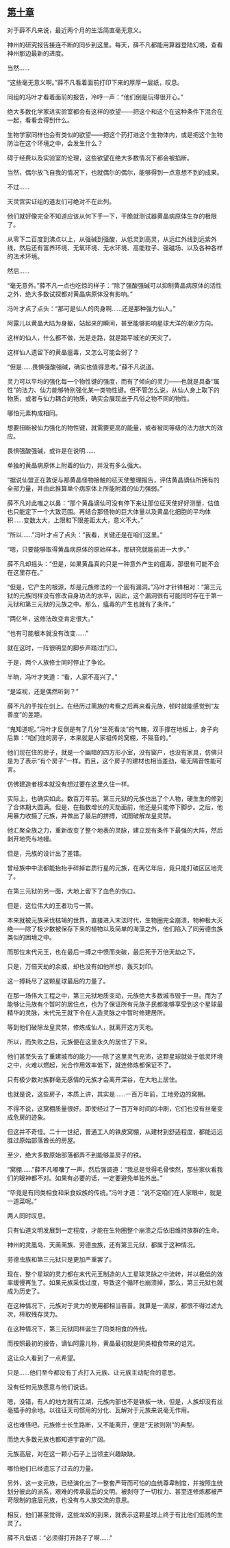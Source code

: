 ## [第十章](https://www.xxbiquge.com/11_11207/9225816.html)


  对于薛不凡来说，最近两个月的生活简直毫无意义。

  神州的研究报告接连不断的同步到这里。每天，薛不凡都能用算器登陆幻境，查看神州那边最新的进度。

  当然……

  “这些毫无意义啊。”薛不凡看着面前打印下来的厚厚一层纸，叹息。

  同组的冯叶才看着面前的报告，冷哼一声：“他们倒是玩得很开心。”

  绝大多数化学家进实验室都会有这样的欲望——把这个和这个在这种条件下混合在一起，看看会得到什么。

  生物学家同样也会有类似的欲望——把这个药打进这个生物体内，或是把这个生物防治在这个环境之中，会发生什么？

  碍于经费以及实验室的伦理，这些欲望在绝大多数情况下都会被掐断。

  当然，偶尔放飞自我的情况下，也就偶尔的偶尔，能够得到一点意想不到的成果。

  不过……

  天灵宫实证组的道友们可绝对不在此列。

  他们就好像完全不知道应该从何下手一下，干脆就测试器黄晶病原体生存的极限了。

  从零下二百度到沸点以上，从强碱到强酸，从低灵到高灵，从远红外线到远紫外线，然后还有富养环境、无氧环境、无水环境、高能粒子、强磁场、以及各种各样的法术环境。

  然后……

  “毫无意外。”薛不凡一点也吃惊的样子：“除了强酸强碱可以抑制黄晶病原体的活性之外，绝大多数试探都对黄晶病原体没有影响。”

  冯叶才点了点头：“那可是仙人的肉身啊……还是那种强力仙人。”

  阿露儿以黄晶大陆为身躯，站起来的瞬间，甚至能够影响星球大洋的潮汐方向。

  这样的仙人，什么都不做，光是走路，就是踏平城池的天灾了。

  这样仙人遗留下的黄晶瘟毒，又怎么可能会弱了？

  “但是……畏惧强酸强碱，确实也值得思考。”薛不凡说道。

  灵力可以平均的强化每一个物性键的强度，而有了倾向的灵力——也就是具备“属性”的法力、仙力能够特别强化某一类物性键。但不管怎么说，从仙人身上取下的物质，或者与仙力耦合的物质，确实会展现出于凡俗之物不同的物性。

  哪怕元素构成相同。

  想要扭断被仙力强化的物性键，就需要更高的能量，或者被同等级的法力放大的效应。

  畏惧强酸强碱，或许是在说明……

  单独的黄晶病原体上附着的仙力，并没有多么强大。

  “据说仙盟正在敦促与那黄晶怪物接触的征天使整理报告，评估黄晶谪仙所拥有的全部力量，并由此推算单个病原体上所能附着的仙力强弱。”

  薛不凡对此嗤之以鼻：“那个黄晶谪仙可没有停下来让那位征天使好好测量，估值也只能定下一个大致范围。再结合那怪物的巨大体量以及黄晶化细胞的平均体积……变数太大，上限和下限差距太大，意义不大。”

  “所以……”冯叶才点了点头：“我看，关键还是在咱们这里。”

  “嗯，只要能够取得黄晶病原体的原始样本，那研究就能前进一大步。”

  薛不凡却摇头：“但是，如果黄晶真的只是一种意外产生的瘟毒，那很有可能不会在这里存在。”

  “但是，它产生的根源，却是元族修法的一个固有漏洞。”冯叶才针锋相对：“第三元狱的元族同样没有修改自身功法的水平，因此，这个漏洞很有可能同时存在于第一元狱和第三元狱的元族之中。那么，瘟毒的产生也就有了条件。”

  “两亿年，这修法改变肯定很大。”

  “也有可能根本就没有改变……”

  就在这时，一阵很明显的脚步声踏过门口。

  于是，两个人族修士同时停止了争论。

  半晌，冯叶才笑道：“看，人家不高兴了。”

  “是监视，还是偶然听到？”

  薛不凡的手按在剑上。在经历过萳族的考察之后再来看元族，顿时就能感觉到“友善度”的差距。

  “鬼知道呢。”冯叶才反倒是有了几分“生死看淡”的气魄，双手撑在地板上，身子向后靠：“咱们住的房子，本来就是人家祖传的窝棚，不隔音的。”

  他们现在住的房子，就是一个幽暗的四方形小室，没有窗户，也没有家具，仿佛只是为了表示“有个房子”一样。而且，这个房子的建材也相当差劲，毫无隔音性能可言。

  仿佛建造者根本就没有想过要在这里久住一样。

  实际上，也确实如此。数百万年前。第三元狱的元族也出了个人物，硬生生的修到了合体期大圆满。但是，在指数增长的天劫面前，他还是只能停下脚步。之后，他用暴力收摄了元族，并做出了最后的拼搏，试图破解龙皇灵禁。

  他汇聚全族之力，重新改变了整个地表的灵脉，建立现有条件下最强的大阵，然后剥开地壳与地幔。

  但是，元族的设计出了差错。

  曾经族中中流都能抬抬手碎掉岩质行星的元族，在两亿年后，竟只能打破区区地壳了。

  在第三元狱的另一面，大地上留下了血色的伤口。

  但是，这位伟大的王者功亏一篑。

  本来就被元族采伐枯竭的世界，直接进入末法时代，生物圈完全崩溃，物种极大灭绝——除了极少数被保存下来的植物以及简单的海藻之外，他们陷入了同劳德虫族类似的困境之中。

  而那位末代元王，也在最后一搏之中愤而突破，最后死于万倍天劫之下。

  只是，万倍天劫的余威，却也没有如他所想，轰灭封印。

  这一搏耗尽了这颗星球最后的力量了。

  在那一场伟大工程之中，第三元狱地质变动，元族绝大多数城市毁于一旦。而为了能够让元族有个暂时的居住点，也为了保证所有元族子民都能够享受到这个星球最精华的灵脉，末代元王就下令在人造灵脉之中暂时修建居所。

  等到他们破除龙皇灵禁，修炼成仙人，就离开这方天地。

  所以，而失败之后，元族便在这里永久的居住了下来。

  他们甚至失去了重建城市的能力——除了这里灵气充沛，这颗星球就处于低灵环境之中，火难以燃起，光合作用效率低下，就连修炼都保证不了。

  只有极少数对族群毫无感情的元族才会离开深谷，在大地上居住。

  也就是说，这些房子，本质上讲，其实是……一百万年前，工地旁边的窝棚。

  不得不说，这窝棚质量很好。即使经过了一百万年时间的冲刷，它们也没有丝毫变成危房的迹象。

  但这并不奇怪。二十一世纪，普通工人的铁皮窝棚，从建材到舒适程度，都能远远胜过原始部落酋长的房屋。

  至少，绝大多数原始部落都弄不到能够盖房子的铁。

  “窝棚……”薛不凡嘟囔了一声，然后强调道：“我总是觉得毛骨悚然，那些家伙看我们的眼神都不对。如果有必要的话，一定要避免单独外出。”

  “毕竟是有同类相食和采食奴族的传统。”冯叶才道：“说不定咱们在人家眼中，就是一道菜呢。”

  两人同时叹息。

  只有仙道文明发展到一定程度，才能在生物圈整个崩溃之后依旧维持族群的生命。

  神州的灵凰岛、天萳萳族、劳德虫族，还有第三元狱，都属于这种情况。

  劳德虫族和第三元狱只是更加严重罢了。

  现在，整个星球的灵力都在末代元王制造的人工星球灵脉之中流转，并以极低的效率缓慢再生了。如果元族采伐过度，导致这个循环也崩溃掉，那么，第三元狱也就成为历史了。

  在这种情况下，元族对于灵力的使用都相当吝啬。就算是一滴尿，都恨不得过滤九次，榨取残存灵力。

  在这种情况下，第三元狱同样诞生了同类相食的传统。

  而按照最初的报告，谪仙阿露儿称，黄晶最初就是同类相食带来的诅咒。

  这让众人看到了一点希望。

  只是……他们至今都没有丁点打入元族、让元族主动配合的意思。

  没有任何元族愿意与他们说话。

  嗯，没错，有人的地方就有江湖，元族内部也不是铁板一块，但是，人族却没有丝毫插手的余地。以往征天司惯用的分化、瓦解对于元族来说毫无作用。

  这也难怪吧。元族修士长生路断，又不能离开，便是“无欲则刚”的典型。

  而绝大多数元族也都知道宇宙的广阔。

  元族高层，对在这一颗小石子上当领主兴趣缺缺。

  哪怕他们已经遗忘了过去的力量。

  另外，这一支元族，已经演化出了一整套严苛而可怕的血统尊卑制度，并按照血统划分彼此的派系，艰难的传承最后的文明。被剥夺了一切权力、甚至连修炼都被严苛限制的底层元族，也没有与人族交流的意思。

  相反，他们甚至觉得，这些龙奴的到来，就表示这颗星球上终于有比他们低贱的生灵了。

  薛不凡低语：“必须得打开路子了啊……”
